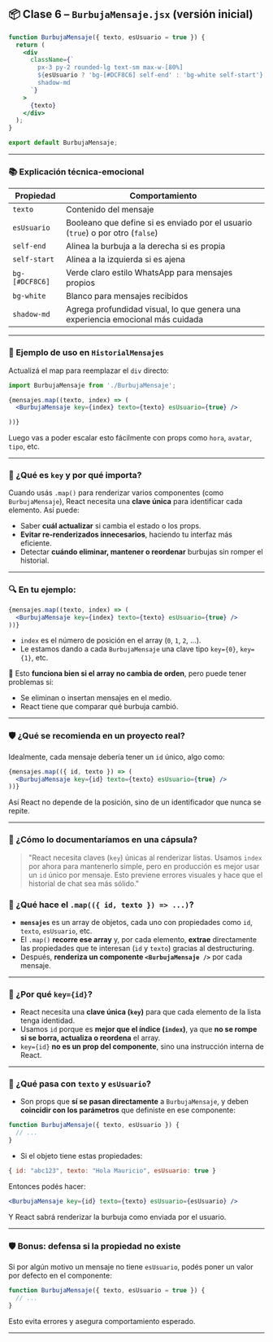 

## 📦 Clase 6 – `BurbujaMensaje.jsx` (versión inicial)

```jsx
function BurbujaMensaje({ texto, esUsuario = true }) {
  return (
    <div
      className={`
        px-3 py-2 rounded-lg text-sm max-w-[80%]
        ${esUsuario ? 'bg-[#DCF8C6] self-end' : 'bg-white self-start'}
        shadow-md
      `}
    >
      {texto}
    </div>
  );
}

export default BurbujaMensaje;

```

---

### 📚 Explicación técnica-emocional

| Propiedad      | Comportamiento                                                                            |
|----------------|--------------------------------------------------------------------------------------------|
| `texto`        | Contenido del mensaje                                                                      |
| `esUsuario`     | Booleano que define si es enviado por el usuario (`true`) o por otro (`false`)            |
| `self-end`     | Alinea la burbuja a la derecha si es propia                                                |
| `self-start`   | Alinea a la izquierda si es ajena                                                          |
| `bg-[#DCF8C6]` | Verde claro estilo WhatsApp para mensajes propios                                          |
| `bg-white`     | Blanco para mensajes recibidos                                                             |
| `shadow-md`    | Agrega profundidad visual, lo que genera una experiencia emocional más cuidada            |

---

### 🔧 Ejemplo de uso en `HistorialMensajes`

Actualizá el map para reemplazar el `div` directo:

```jsx
import BurbujaMensaje from './BurbujaMensaje';

{mensajes.map((texto, index) => (
  <BurbujaMensaje key={index} texto={texto} esUsuario={true} />

))}
```

Luego vas a poder escalar esto fácilmente con props como `hora`, `avatar`, `tipo`, etc.

---


### 🧩 ¿Qué es `key` y por qué importa?

Cuando usás `.map()` para renderizar varios componentes (como `BurbujaMensaje`), React necesita una **clave única** para identificar cada elemento. Así puede:

- Saber **cuál actualizar** si cambia el estado o los props.
- **Evitar re-renderizados innecesarios**, haciendo tu interfaz más eficiente.
- Detectar **cuándo eliminar, mantener o reordenar** burbujas sin romper el historial.

---

### 🔍 En tu ejemplo:

```jsx
{mensajes.map((texto, index) => (
  <BurbujaMensaje key={index} texto={texto} esUsuario={true} />
))}
```

- `index` es el número de posición en el array (`0`, `1`, `2`, ...).
- Le estamos dando a cada `BurbujaMensaje` una clave tipo `key={0}`, `key={1}`, etc.

📌 Esto **funciona bien si el array no cambia de orden**, pero puede tener problemas si:

- Se eliminan o insertan mensajes en el medio.
- React tiene que comparar qué burbuja cambió.

---

### 🛡️ ¿Qué se recomienda en un proyecto real?

Idealmente, cada mensaje debería tener un `id` único, algo como:

```jsx
{mensajes.map(({ id, texto }) => (
  <BurbujaMensaje key={id} texto={texto} esUsuario={true} />
))}
```

Así React no depende de la posición, sino de un identificador que nunca se repite.

---

### 🧠 ¿Cómo lo documentaríamos en una cápsula?

> "React necesita claves (`key`) únicas al renderizar listas. Usamos `index` por ahora para mantenerlo simple, pero en producción es mejor usar un `id` único por mensaje. Esto previene errores visuales y hace que el historial de chat sea más sólido."




### 🧩 ¿Qué hace el `.map(({ id, texto }) => ...)`?

- **`mensajes`** es un array de objetos, cada uno con propiedades como `id`, `texto`, `esUsuario`, etc.
- El `.map()` **recorre ese array** y, por cada elemento, **extrae** directamente las propiedades que te interesan (`id` y `texto`) gracias al destructuring.
- Después, **renderiza un componente `<BurbujaMensaje />`** por cada mensaje.

---

### 🎯 ¿Por qué `key={id}`?

- React necesita una **clave única (`key`)** para que cada elemento de la lista tenga identidad.
- Usamos `id` porque es **mejor que el índice (`index`)**, ya que **no se rompe si se borra, actualiza o reordena** el array.
- `key={id}` **no es un prop del componente**, sino una instrucción interna de React.

---

### 🧠 ¿Qué pasa con `texto` y `esUsuario`?

- Son props que **sí se pasan directamente** a `BurbujaMensaje`, y deben **coincidir con los parámetros** que definiste en ese componente:

```jsx
function BurbujaMensaje({ texto, esUsuario }) {
  // ...
}
```

- Si el objeto tiene estas propiedades:

```js
{ id: "abc123", texto: "Hola Mauricio", esUsuario: true }
```

Entonces podés hacer:

```jsx
<BurbujaMensaje key={id} texto={texto} esUsuario={esUsuario} />
```

Y React sabrá renderizar la burbuja como enviada por el usuario.

---

### 🛡️ Bonus: defensa si la propiedad no existe

Si por algún motivo un mensaje no tiene `esUsuario`, podés poner un valor por defecto en el componente:

```jsx
function BurbujaMensaje({ texto, esUsuario = true }) {
  // ...
}
```

Esto evita errores y asegura comportamiento esperado.

---

